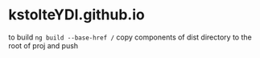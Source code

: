 # kstolteYDI.github.io
to build 
`ng build --base-href /`
copy components of dist directory to the root of proj and push
